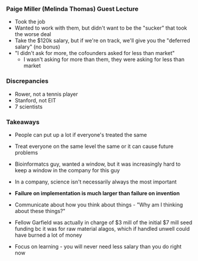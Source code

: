 ### Paige Miller (Melinda Thomas) Guest Lecture
- Took the job
- Wanted to work with them, but didn't want to be the "sucker" that took the worse deal
- Take the \$120k salary, but if we're on track, we'll give you the "deferred salary" (no bonus)
- "I didn't ask for more, the cofounders asked for less than market"
	- I wasn't asking for more than them, they were asking for less than market

### Discrepancies
- Rower, not a tennis player
- Stanford, not EIT
- 7 scientists

### Takeaways
- People can put up a lot if everyone's treated the same
- Treat everyone on the same level the same or it can cause future problems
- Bioinformatcs guy, wanted a window, but it was increasingly hard to keep a window in the company for this guy

- In a company, science isn't necessarily always the most important
- **Failure on implementation is much larger than failure on invention**
- Communicate about how you think about things - "Why am I thinking about these things?"

- Fellow Garfield was actually in charge of \$3 mill of the initial \$7 mill seed funding bc it was for raw material alagos, which if handled unwell could have burned a lot of money
- Focus on learning - you will never need less salary than you do right now



